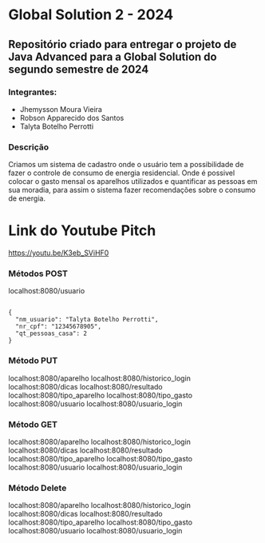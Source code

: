 # Global Solution 2 - 2024

## Repositório criado para entregar o projeto de Java Advanced para a Global Solution do segundo semestre de 2024

### Integrantes:
- Jhemysson Moura Vieira
- Robson Apparecido dos Santos
- Talyta Botelho Perrotti

### Descrição 
Criamos um sistema de cadastro onde o usuário tem a possibilidade de fazer o controle de consumo de energia residencial. Onde é possivel colocar o gasto mensal os aparelhos utilizados e quantificar as pessoas em sua moradia, para assim o sistema fazer recomendações sobre o consumo de energia.

# Link do Youtube Pitch

https://youtu.be/K3eb_SViHF0

### Métodos POST

localhost:8080/usuario

```

{
  "nm_usuario": "Talyta Botelho Perrotti",
  "nr_cpf": "12345678905",
  "qt_pessoas_casa": 2
}

```

### Método PUT
localhost:8080/aparelho
localhost:8080/historico_login
localhost:8080/dicas
localhost:8080/resultado
localhost:8080/tipo_aparelho
localhost:8080/tipo_gasto
localhost:8080/usuario
localhost:8080/usuario_login

### Método GET
localhost:8080/aparelho
localhost:8080/historico_login
localhost:8080/dicas
localhost:8080/resultado
localhost:8080/tipo_aparelho
localhost:8080/tipo_gasto
localhost:8080/usuario
localhost:8080/usuario_login

### Método Delete
localhost:8080/aparelho
localhost:8080/historico_login
localhost:8080/dicas
localhost:8080/resultado
localhost:8080/tipo_aparelho
localhost:8080/tipo_gasto
localhost:8080/usuario
localhost:8080/usuario_login
